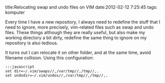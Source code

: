 title:Relocating swap and undo files on VIM
date:2012-02-12 7:25:45
tags: komputer

Every time I have a new repository, I always need to redefine the stuff that I need to ignore, more precisely, vim-related files such as swap and undo files. These things although they are really useful, but also make my working directory a bit dirty, redefine the same thing to ignore on my repository is also tedious. 

It turns out I can relocate it on other folder, and at the same time, avoid filename collision. Using this configuration:

	:::javascript
	set dir=~/.vim/swaps//,/var/tmp//,/tmp//,.
	set undodir=~/.vim/undos//,/var/tmp//,/tmp//,.